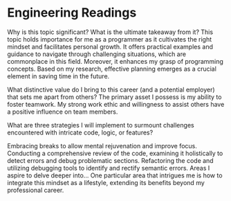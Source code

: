 # Engineering Readings

Why is this topic significant? What is the ultimate takeaway from it? This topic holds importance for me as a programmer as it cultivates the right mindset and facilitates personal growth. It offers practical examples and guidance to navigate through challenging situations, which are commonplace in this field. Moreover, it enhances my grasp of programming concepts. Based on my research, effective planning emerges as a crucial element in saving time in the future.

What distinctive value do I bring to this career (and a potential employer) that sets me apart from others?
The primary asset I possess is my ability to foster teamwork. My strong work ethic and willingness to assist others have a positive influence on team members.

What are three strategies I will implement to surmount challenges encountered with intricate code, logic, or features?

Embracing breaks to allow mental rejuvenation and improve focus.
Conducting a comprehensive review of the code, examining it holistically to detect errors and debug problematic sections.
Refactoring the code and utilizing debugging tools to identify and rectify semantic errors.
Areas I aspire to delve deeper into...
One particular area that intrigues me is how to integrate this mindset as a lifestyle, extending its benefits beyond my professional career.
